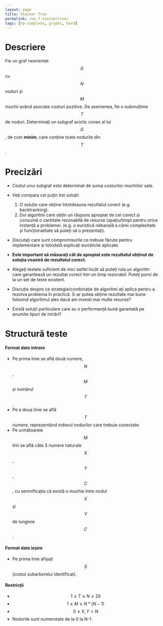 ```yaml
---
layout: page
title: Steiner Tree
permalink: /np-7-steinertree/
tags: [np-complete, graphs, hard]
---
```


# Descriere

Fie un graf neorientat $$G$$ cu $$N$$ noduri și $$M$$ muchii având asociate costuri pozitive. De asemenea, fie o submulțime $$T$$ de noduri.
Determinați un subgraf aciclic conex al lui $$G$$, de cost **minim**, care conține toate nodurile din $$T$$.

# Precizări

- Costul unui subgraf este determinat de suma costurilor muchiilor sale.

- Veți compara cel puțin trei soluții:
    1. O soluție care obține întotdeauna rezultatul corect (e.g. backtracking).
    2. Doi algoritmi care obțin un răspuns apropiat de cel corect și consumă o cantitate rezonabilă de resurse (spațiu/timp) pentru orice instanță a problemei. (e.g. o euristică nebanală a cărei complexitate și funcționalitate să puteți să o prezentați).

- Discutați care sunt compromisurile ce trebuie făcute pentru implementare și totodată explicați euristicile aplicate.
- **Este important să măsurați cât de apropiat este rezultatul obținut de soluția voastră de rezultatul corect.**
- Alegeți testele suficient de mici astfel încât să puteți rula un algoritm care garantează un rezultat corect într-un timp rezonabil.
  Puteți porni de la un set de teste existent.

- Discuție despre ce strategie/combinație de algoritmi ați aplica pentru a rezolva problema în practică.
  S-ar putea obține rezultate mai bune folosind algoritmul ales dacă am investi mai multe resurse?

- Există soluții particulare care au o performanță bună garantată pe anumite tipuri de intrări?

# Structură teste

#### Format date intrare

- Pe prima linie se află două numere, $$N$$, $$M$$ și numărul $$T$$.
- Pe a doua linie se află $$T$$ numere, reprezentănd indexul nodurilor care trebuie conectate.
- Pe următoarele $$M$$ linii se află câte 3 numere naturale $$X$$, $$Y$$, $$C$$, cu semnificația că există o muchie între nodul $$X$$ și $$Y$$
  de lungime $$C$$.

#### Format date ieșire

- Pe prima linie afișați $$S$$ (costul subarborelui identificat).

#### Restricții

- $$ 1 \leq T \leq N \leq 20$$
- $$ 1 \leq M \leq N*(N-1)$$
- $$ 0 \leq X, Y < N$$
- Nodurile sunt numerotate de la 0 la N-1.
